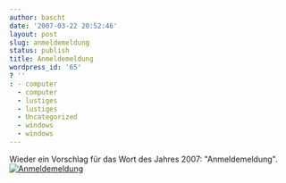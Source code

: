 ```yaml
---
author: bascht
date: '2007-03-22 20:52:46'
layout: post
slug: anmeldemeldung
status: publish
title: Anmeldemeldung
wordpress_id: '65'
? ''
: - computer
  - computer
  - lustiges
  - lustiges
  - Uncategorized
  - windows
  - windows
---
```


Wieder ein Vorschlag für das Wort des Jahres 2007:
"Anmeldemeldung".
[![Anmeldemeldung](http://www.bascht.com/uploads/2007/03/anmeldemeldung.jpg)](http://www.bascht.com/uploads/2007/03/anmeldemeldung.jpg "Anmeldemeldung")


